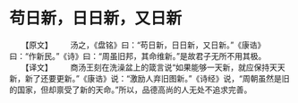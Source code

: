 # 苟日新，日日新，又日新
　　【原文】 
　　汤之，《盘铭》曰：“苟日新，日日新，又日新。”《康诰》曰：“作新民。”《诗》曰：“周虽旧邦，其命维新。”是故君子无所不用其极。 
　　【译文】 
　　商汤王刻在洗澡盆上的箴言说“如果能够一天新，就应保持天天新，新了还要更新。”《康诰》说：“激励人弃旧图新。”《诗经》说，“周朝虽然是旧的国家，但却禀受了新的天命。”所以，品德高尚的人无处不追求完善。
 